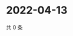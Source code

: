 # 2022-04-13

共 0 条

<!-- BEGIN WEIBO -->
<!-- 最后更新时间 Wed Apr 13 2022 09:02:43 GMT+0800 (China Standard Time) -->

<!-- END WEIBO -->

